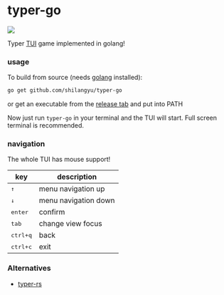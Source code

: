 # typer-go

[![](https://goreportcard.com/badge/github.com/shilangyu/typer-go)](https://goreportcard.com/report/github.com/shilangyu/typer-go)

Typer [TUI](https://en.wikipedia.org/wiki/Text-based_user_interface) game implemented in golang!

### usage

To build from source (needs [golang](https://golang.org/dl/) installed):

```sh
go get github.com/shilangyu/typer-go
```

or get an executable from the [release tab](https://github.com/shilangyu/typer-go/releases) and put into PATH

Now just run `typer-go` in your terminal and the TUI will start. Full screen terminal is recommended.

### navigation

The whole TUI has mouse support!

| key               | description          |
| ----------------- | -------------------- |
| <kbd>↑</kbd>      | menu navigation up   |
| <kbd>↓</kbd>      | menu navigation down |
| <kbd>enter</kbd>  | confirm              |
| <kbd>tab</kbd>    | change view focus    |
| <kbd>ctrl+q</kbd> | back                 |
| <kbd>ctrl+c</kbd> | exit                 |

### Alternatives

- [typer-rs](https://github.com/krawieck/typer-rs)
